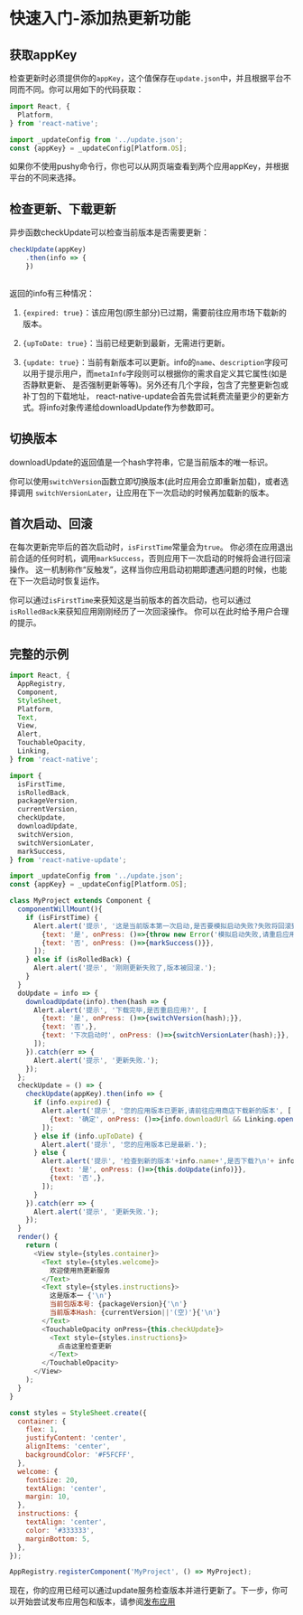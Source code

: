 # 快速入门-添加热更新功能

## 获取appKey

检查更新时必须提供你的`appKey`，这个值保存在`update.json`中，并且根据平台不同而不同。你可以用如下的代码获取：

```javascript
import React, {
  Platform,
} from 'react-native';

import _updateConfig from '../update.json';
const {appKey} = _updateConfig[Platform.OS];
```

如果你不使用pushy命令行，你也可以从网页端查看到两个应用appKey，并根据平台的不同来选择。

## 检查更新、下载更新

异步函数checkUpdate可以检查当前版本是否需要更新：

```javascript
checkUpdate(appKey)
    .then(info => {
    })
    
```

返回的info有三种情况：

1. `{expired: true}`：该应用包(原生部分)已过期，需要前往应用市场下载新的版本。

2. `{upToDate: true}`：当前已经更新到最新，无需进行更新。

3. `{update: true}`：当前有新版本可以更新。info的`name`、`description`字段可
以用于提示用户，而`metaInfo`字段则可以根据你的需求自定义其它属性(如是否静默更新、
是否强制更新等等)。另外还有几个字段，包含了完整更新包或补丁包的下载地址，
react-native-update会首先尝试耗费流量更少的更新方式。将info对象传递给downloadUpdate作为参数即可。

## 切换版本

downloadUpdate的返回值是一个hash字符串，它是当前版本的唯一标识。

你可以使用`switchVersion`函数立即切换版本(此时应用会立即重新加载)，或者选择调用
`switchVersionLater`，让应用在下一次启动的时候再加载新的版本。

## 首次启动、回滚

在每次更新完毕后的首次启动时，`isFirstTime`常量会为`true`。
你必须在应用退出前合适的任何时机，调用`markSuccess`，否则应用下一次启动的时候将会进行回滚操作。
这一机制称作“反触发”，这样当你应用启动初期即遭遇问题的时候，也能在下一次启动时恢复运作。

你可以通过`isFirstTime`来获知这是当前版本的首次启动，也可以通过`isRolledBack`来获知应用刚刚经历了一次回滚操作。
你可以在此时给予用户合理的提示。

## 完整的示例

```javascript
import React, {
  AppRegistry,
  Component,
  StyleSheet,
  Platform,
  Text,
  View,
  Alert,
  TouchableOpacity,
  Linking,
} from 'react-native';

import {
  isFirstTime,
  isRolledBack,
  packageVersion,
  currentVersion,
  checkUpdate,
  downloadUpdate,
  switchVersion,
  switchVersionLater,
  markSuccess,
} from 'react-native-update';

import _updateConfig from '../update.json';
const {appKey} = _updateConfig[Platform.OS];

class MyProject extends Component {
  componentWillMount(){
    if (isFirstTime) {
      Alert.alert('提示', '这是当前版本第一次启动,是否要模拟启动失败?失败将回滚到上一版本', [
        {text: '是', onPress: ()=>{throw new Error('模拟启动失败,请重启应用')}},
        {text: '否', onPress: ()=>{markSuccess()}},
      ]);
    } else if (isRolledBack) {
      Alert.alert('提示', '刚刚更新失败了,版本被回滚.');
    }
  }
  doUpdate = info => {
    downloadUpdate(info).then(hash => {
      Alert.alert('提示', '下载完毕,是否重启应用?', [
        {text: '是', onPress: ()=>{switchVersion(hash);}},
        {text: '否',},
        {text: '下次启动时', onPress: ()=>{switchVersionLater(hash);}},
      ]);
    }).catch(err => { 
      Alert.alert('提示', '更新失败.');
    });
  };
  checkUpdate = () => {
    checkUpdate(appKey).then(info => {
      if (info.expired) {
        Alert.alert('提示', '您的应用版本已更新,请前往应用商店下载新的版本', [
          {text: '确定', onPress: ()=>{info.downloadUrl && Linking.openURL(info.downloadUrl)}},
        ]);
      } else if (info.upToDate) {
        Alert.alert('提示', '您的应用版本已是最新.');
      } else {
        Alert.alert('提示', '检查到新的版本'+info.name+',是否下载?\n'+ info.description, [
          {text: '是', onPress: ()=>{this.doUpdate(info)}},
          {text: '否',},
        ]);
      }
    }).catch(err => { 
      Alert.alert('提示', '更新失败.');
    });
  }
  render() {
    return (
      <View style={styles.container}>
        <Text style={styles.welcome}>
          欢迎使用热更新服务
        </Text>
        <Text style={styles.instructions}>
          这是版本一 {'\n'}
          当前包版本号: {packageVersion}{'\n'}
          当前版本Hash: {currentVersion||'(空)'}{'\n'}
        </Text>
        <TouchableOpacity onPress={this.checkUpdate}>
          <Text style={styles.instructions}>
            点击这里检查更新
          </Text>
        </TouchableOpacity>
      </View>
    );
  }
}

const styles = StyleSheet.create({
  container: {
    flex: 1,
    justifyContent: 'center',
    alignItems: 'center',
    backgroundColor: '#F5FCFF',
  },
  welcome: {
    fontSize: 20,
    textAlign: 'center',
    margin: 10,
  },
  instructions: {
    textAlign: 'center',
    color: '#333333',
    marginBottom: 5,
  },
});

AppRegistry.registerComponent('MyProject', () => MyProject);
```

现在，你的应用已经可以通过update服务检查版本并进行更新了。下一步，你可以开始尝试发布应用包和版本，请参阅[发布应用](guide3.md)
